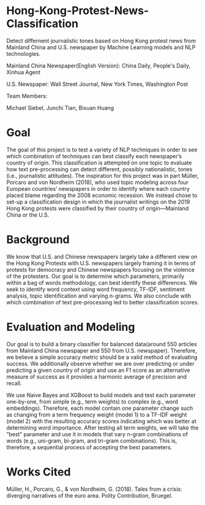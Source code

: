 # Hong-Kong-Protest-News-Classification
Detect differnent journalistic tones based on Hong Kong protest news from Mainland China and U.S. newspaper by Machine Learning models and NLP technologies. 

Mainland China Newspaper(English Version): China Daily, People's Daily, Xinhua Agent

U.S. Newspaper: Wall Street Journal, New York Times, Washington Post

Team Members:

Michael Siebel, Junchi Tian, Bixuan Huang

# Goal
The goal of this project is to test a variety of NLP techniques in order to see which combination of techniques can best classify 
each newspaper’s country of origin. This classification is attempted on one topic to evaluate how text pre-processing can detect different, possibly nationalistic, tones (i.e., journalistic attitudes). The inspiration for this project was in part Müller, Porcaro 
and von Nordheim (2018), who used topic modeling across four European countries’ newspapers in order to identify where each country 
placed blame regarding the 2008 economic recession. We instead chose to set-up a classification design in which the journalist writings on the 2019 Hong Kong protests were classified by their country of origin—Mainland China or the U.S. 

# Background
We know that U.S. and Chinese newspapers largely take a different view on the Hong Kong Protests with U.S. newspapers largely framing 
it in terms of protests for democracy and Chinese newspapers focusing on the violence of the protesters. Our goal is to determine which
parameters, primarily within a bag of words methodology, can best identify these differences. We seek to identify word context using 
word frequency, TF-IDF, sentiment analysis, topic identification and varying n-grams. We also conclude with which combination of text pre-processing 
led to better classification scores.

# Evaluation and Modeling
Our goal is to build a binary classifier for balanced data(around 550 articles from Mainland China newspaper 
and 550 from U.S. newspaper). Therefore, we believe a simple accuracy metric should be a valid method of evaluating success. 
We additionally observe whether we are over predicting or under predicting a given country of origin and use an F1 score 
as an alternative measure of success as it provides a harmonic average of precision and recall.

We use Naive Bayes and XGBoost to build models and test each parameter one-by-one, from simple (e.g., term weights) to complex (e.g., word embeddings). 
Therefore, each model contain one parameter change such as changing from a term frequency weight (model 1) to a 
TF-IDF weight (model 2) with the resulting accuracy scores indicating which was better at determining word importance.
After testing all term weights, we will take the “best” parameter and use it in models that vary n-gram combinations of words 
(e.g., uni-gram, bi-gram, and tri-gram combinations). This is, therefore, a sequential process of accepting the best parameters.  

# Works Cited

Müller, H., Porcaro, G., & von Nordheim, G. (2018). Tales from a crisis: diverging narratives of the euro area. Polity Contribution, Bruegel.


